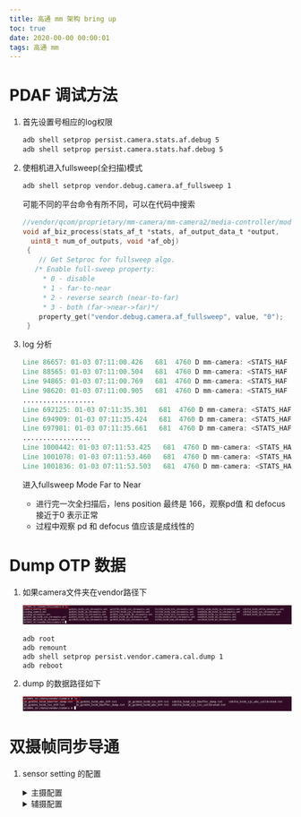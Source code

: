 ```yaml
---
title: 高通 mm 架构 bring up
toc: true
date: 2020-00-00 00:00:01
tags: 高通 mm 
---
```


# PDAF 调试方法

1. 首先设置号相应的log权限

   ```bash
   adb shell setprop persist.camera.stats.af.debug 5
   adb shell setprop persist.camera.stats.haf.debug 5
   ```

2. 使相机进入fullsweep(全扫描)模式

   ```bash
   adb shell setprop vendor.debug.camera.af_fullsweep 1
   ```

   可能不同的平台命令有所不同，可以在代码中搜索

   ```c
   //vendor/qcom/proprietary/mm-camera/mm-camera2/media-controller/modules/stats/q3a/af/af_biz.c
   void af_biz_process(stats_af_t *stats, af_output_data_t *output,
     uint8_t num_of_outputs, void *af_obj)
    {
       // Get Setproc for fullsweep algo.
      /* Enable full-sweep property:
        * 0 - disable
        * 1 - far-to-near
        * 2 - reverse search (near-to-far)
        * 3 - both (far->near->far)*/
       property_get("vendor.debug.camera.af_fullsweep", value, "0");
    }
   ```

3. log 分析

   ```verilog
   Line 86657: 01-03 07:11:00.426   681  4760 D mm-camera: <STATS_HAF >< HIGH> 3586: af_pdaf_proc_pd_single: roi(0) lens_pos=438 index=14, pd=-10.02, defocus(um)=-248, conf=537, is_conf=FALSE, not_conf_cnt=13, is_stable=TRUE
   Line 88565: 01-03 07:11:00.504   681  4760 D mm-camera: <STATS_HAF >< HIGH> 3586: af_pdaf_proc_pd_single: roi(0) lens_pos=438 index=16, pd=-10.24, defocus(um)=-253, conf=559, is_conf=FALSE, not_conf_cnt=15, is_stable=TRUE
   Line 94865: 01-03 07:11:00.769   681  4760 D mm-camera: <STATS_HAF >< HIGH> 3586: af_pdaf_proc_pd_single: roi(0) lens_pos=434 index=22, pd=-10.55, defocus(um)=-262, conf=532, is_conf=FALSE, not_conf_cnt=21, is_stable=TRUE
   Line 98620: 01-03 07:11:00.905   681  4760 D mm-camera: <STATS_HAF >< HIGH> 3586: af_pdaf_proc_pd_single: roi(0) lens_pos=432 index=26, pd=-10.45, defocus(um)=-259, conf=547, is_conf=FALSE, not_conf_cnt=25, is_stable=TRUE
   ..................
   Line 692125: 01-03 07:11:35.301   681  4760 D mm-camera: <STATS_HAF >< HIGH> 3586: af_pdaf_proc_pd_single: roi(0) lens_pos=4 index=34, pd=6.69, defocus(um)=166, conf=916, is_conf=FALSE, not_conf_cnt=259, is_stable=TRUE
   Line 694909: 01-03 07:11:35.424   681  4760 D mm-camera: <STATS_HAF >< HIGH> 3586: af_pdaf_proc_pd_single: roi(0) lens_pos=2 index=37, pd=6.72, defocus(um)=166, conf=917, is_conf=FALSE, not_conf_cnt=262, is_stable=TRUE
   Line 697981: 01-03 07:11:35.661   681  4760 D mm-camera: <STATS_HAF >< HIGH> 3586: af_pdaf_proc_pd_single: roi(0) lens_pos=0 index=43, pd=6.83, defocus(um)=169, conf=945, is_conf=FALSE, not_conf_cnt=268, is_stable=TRUE
   .................
   Line 1000442: 01-03 07:11:53.425   681  4760 D mm-camera: <STATS_HAF >< HIGH> 3586: af_pdaf_proc_pd_single: roi(0) lens_pos=166 index=36, pd=-0.06, defocus(um)=-1, conf=705, is_conf=TRUE, not_conf_cnt=0, is_stable=TRUE
   Line 1001078: 01-03 07:11:53.460   681  4760 D mm-camera: <STATS_HAF >< HIGH> 3586: af_pdaf_proc_pd_single: roi(0) lens_pos=166 index=37, pd=0.05, defocus(um)=1, conf=695, is_conf=TRUE, not_conf_cnt=0, is_stable=TRUE
   Line 1001836: 01-03 07:11:53.503   681  4760 D mm-camera: <STATS_HAF >< HIGH> 3586: af_pdaf_proc_pd_single: roi(0) lens_pos=166 index=38, pd=0.15, defocus(um)=3, conf=731, is_conf=TRUE, not_conf_cnt=0, is_stable=TRUE
   ```

   进入fullsweep Mode Far to Near

   - 进行完一次全扫描后，lens position 最终是 166，观察pd值 和 defocus 接近于0 表示正常
   - 过程中观察 pd 和 defocus 值应该是成线性的 

#  Dump OTP 数据

1. 如果camera文件夹在vendor路径下

   ![camera 配置路径](%E9%AB%98%E9%80%9A%20mm%20%E6%9E%B6%E6%9E%84%20bring%20up/image-20201130153505584.png)

   ```mariadb
   adb root
   adb remount
   adb shell setprop persist.vendor.camera.cal.dump 1
   adb reboot
   ```

2. dump 的数据路径如下

   ![OTP 数据路径](%E9%AB%98%E9%80%9A%20mm%20%E6%9E%B6%E6%9E%84%20bring%20up/image-20201130153815551.png)



# 双摄帧同步导通

1. sensor setting 的配置

   <details>
   <summary>主摄配置</summary>
   
   ```c
   //vendor/qcom/proprietary/mm-camera/mm-camera2/media-controller/modules/sensors/sensor/libs/hi1336_hs70_hlt/hi1336_lib.h
   #define DUAL_CAM_MASTER_SETTINGS \
   { \
     {0x0250, 0x0100, 0x0000}, \
     {0x0254, 0x1c00, 0x0000}, \
     {0x0256, 0x0000, 0x0000}, \
     {0x0258, 0x0001, 0x0000}, \
     {0x025A, 0x0000, 0x0000}, \
     {0x025C, 0x0000, 0x0000}, \
   }
   
   static sensor_lib_t sensor_lib_ptr =
   {
     .dualcam_master_settings =
     {
       .reg_setting_a = DUAL_CAM_MASTER_SETTINGS,
       .addr_type = CAMERA_I2C_WORD_ADDR,
       .data_type = CAMERA_I2C_WORD_DATA,
       .delay = 0,
       .size = 6,
     },
   }
   ```
   
   </details>
   
      <details>
   <summary>辅摄配置</summary>
   
   ```c
   #define DUAL_CAM_SLAVE_SETTINGS \
   { \
       {0x3002, 0x00, 0x00}, \
       {0x3823, 0x30, 0x00}, \
       {0x3824, 0x00, 0x00}, \
       {0x3825, 0x20, 0x00}, \
       {0x3826, 0x00, 0x00}, \
       {0x3827, 0x04, 0x00}, \
   }
   
   static sensor_lib_t sensor_lib_ptr =
   {
       .dualcam_slave_settings =
       {
         .reg_setting_a = DUAL_CAM_SLAVE_SETTINGS,
         .addr_type = CAMERA_I2C_WORD_ADDR,
         .data_type = CAMERA_I2C_BYTE_DATA,
         .delay = 0,
         .size = 6,
       },
   }
   ```
   
   </details>

